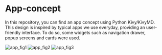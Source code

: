 # App-concept
In this repository, you can find an app concept using Python Kivy/KivyMD. This design is inspired by typical apps we use everyday, providing an user-friendly interface. To do so, some widgets such as navigation drawer, popup screens and cards were used. 

![app_fig1](https://user-images.githubusercontent.com/104549931/165881484-8b386e8c-dedf-40a1-a4e7-987045912ac5.jpg)
![app_fig2](https://user-images.githubusercontent.com/104549931/165881488-e1859546-1f45-45c9-bce3-5d51c735a313.jpg)
![app_fig3](https://user-images.githubusercontent.com/104549931/165881642-4266490b-9fb5-4054-abdf-657f262ed7b5.jpg)
